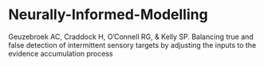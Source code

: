 # Neurally-Informed-Modelling
Geuzebroek AC, Craddock H, O’Connell RG, &amp; Kelly SP. Balancing true and false detection of intermittent sensory targets by adjusting the inputs to the evidence accumulation process
